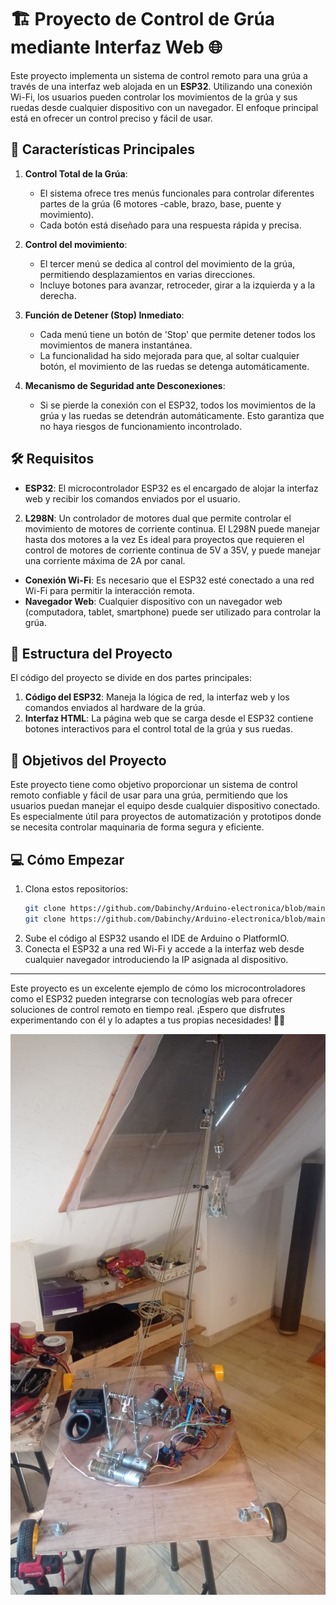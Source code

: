 # 🏗️ Proyecto de Control de Grúa mediante Interfaz Web 🌐

Este proyecto implementa un sistema de control remoto para una grúa a través de una interfaz web alojada en un **ESP32**. Utilizando una conexión Wi-Fi, los usuarios pueden controlar los movimientos de la grúa y sus ruedas desde cualquier dispositivo con un navegador. El enfoque principal está en ofrecer un control preciso y fácil de usar.

## 🚀 Características Principales

1. **Control Total de la Grúa**:
    - El sistema ofrece tres menús funcionales para controlar diferentes partes de la grúa (6 motores -cable, brazo, base, puente y movimiento).
    - Cada botón está diseñado para una respuesta rápida y precisa.

2. **Control del movimiento**:
    - El tercer menú se dedica al control del movimiento de la grúa, permitiendo desplazamientos en varias direcciones.
    - Incluye botones para avanzar, retroceder, girar a la izquierda y a la derecha.

3. **Función de Detener (Stop) Inmediato**:
    - Cada menú tiene un botón de 'Stop' que permite detener todos los movimientos de manera instantánea.
    - La funcionalidad ha sido mejorada para que, al soltar cualquier botón, el movimiento de las ruedas se detenga automáticamente.

4. **Mecanismo de Seguridad ante Desconexiones**:
    - Si se pierde la conexión con el ESP32, todos los movimientos de la grúa y las ruedas se detendrán automáticamente. Esto garantiza que no haya riesgos de funcionamiento incontrolado.

## 🛠️ Requisitos

- **ESP32**: El microcontrolador ESP32 es el encargado de alojar la interfaz web y recibir los comandos enviados por el usuario.
2. **L298N**: Un controlador de motores dual que permite controlar el movimiento de motores de corriente continua. El L298N puede manejar hasta dos motores a la vez Es ideal para proyectos que requieren el control de motores de corriente continua de 5V a 35V, y puede manejar una corriente máxima de 2A por canal.
- **Conexión Wi-Fi**: Es necesario que el ESP32 esté conectado a una red Wi-Fi para permitir la interacción remota.
- **Navegador Web**: Cualquier dispositivo con un navegador web (computadora, tablet, smartphone) puede ser utilizado para controlar la grúa.
  
## 📂 Estructura del Proyecto

El código del proyecto se divide en dos partes principales:

1. **Código del ESP32**: Maneja la lógica de red, la interfaz web y los comandos enviados al hardware de la grúa.
2. **Interfaz HTML**: La página web que se carga desde el ESP32 contiene botones interactivos para el control total de la grúa y sus ruedas.

## 🎯 Objetivos del Proyecto

Este proyecto tiene como objetivo proporcionar un sistema de control remoto confiable y fácil de usar para una grúa, permitiendo que los usuarios puedan manejar el equipo desde cualquier dispositivo conectado. Es especialmente útil para proyectos de automatización y prototipos donde se necesita controlar maquinaria de forma segura y eficiente.

## 💻 Cómo Empezar

1. Clona estos repositorios:
    ```bash
    git clone https://github.com/Dabinchy/Arduino-electronica/blob/main/grua.ino
    git clone https://github.com/Dabinchy/Arduino-electronica/blob/main/index.h
    ```
2. Sube el código al ESP32 usando el IDE de Arduino o PlatformIO.
3. Conecta el ESP32 a una red Wi-Fi y accede a la interfaz web desde cualquier navegador introduciendo la IP asignada al dispositivo.

---

Este proyecto es un excelente ejemplo de cómo los microcontroladores como el ESP32 pueden integrarse con tecnologías web para ofrecer soluciones de control remoto en tiempo real. ¡Espero que disfrutes experimentando con él y lo adaptes a tus propias necesidades! 🚧🤖



![Grua](https://github.com/Dabinchy/Arduino-electronica/blob/main/img/Grua-6.jpeg)


